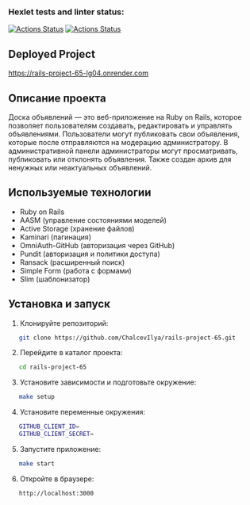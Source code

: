 ### Hexlet tests and linter status:
[![Actions Status](https://github.com/ChalcevIlya/rails-project-65/actions/workflows/hexlet-check.yml/badge.svg?branch=main)](https://github.com/ChalcevIlya/rails-project-65/actions/workflows/hexlet-check.yml)
[![Actions Status](https://github.com/ChalcevIlya/rails-project-65/actions/workflows/ci.yml/badge.svg?branch=main)](https://github.com/ChalcevIlya/rails-project-65/actions/workflows/ci.yml)

## Deployed Project

https://rails-project-65-lg04.onrender.com

## Описание проекта

Доска объявлений — это веб-приложение на Ruby on Rails, которое позволяет пользователям создавать, редактировать и управлять объявлениями. Пользователи могут публиковать свои объявления, которые после отправляются на модерацию администратору. В административной панели администраторы могут просматривать, публиковать или отклонять объявления. Также создан архив для ненужных или неактуальных объявлений.

## Используемые технологии

- Ruby on Rails
- AASM (управление состояниями моделей)
- Active Storage (хранение файлов)
- Kaminari (пагинация)
- OmniAuth-GitHub (авторизация через GitHub)
- Pundit (авторизация и политики доступа)
- Ransack (расширенный поиск)
- Simple Form (работа с формами)
- Slim (шаблонизатор)

## Установка и запуск

1. Клонируйте репозиторий:

```bash
   git clone https://github.com/ChalcevIlya/rails-project-65.git
```
2. Перейдите в каталог проекта:

```bash
   cd rails-project-65
```
3. Установите зависимости и подготовьте окружение:

```bash
   make setup
```

4. Установите переменные окружения:

```bash
   GITHUB_CLIENT_ID=
   GITHUB_CLIENT_SECRET=
```

5. Запустите приложение:

```bash
   make start
```
6. Откройте в браузере:

```bash
   http://localhost:3000
```